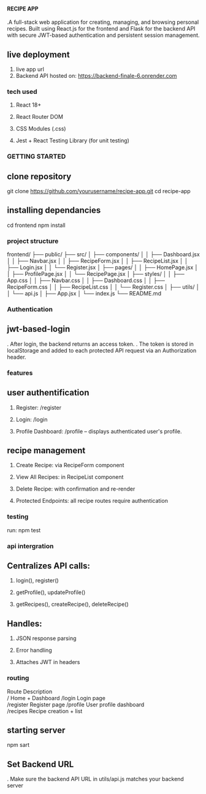 #### RECIPE APP 
.A full-stack web application for creating, managing, and browsing personal recipes. Built using React.js for the frontend and Flask for the backend API with secure JWT-based authentication and persistent session management.

## live deployment
1. live app url
2.  Backend API hosted on:
https://backend-finale-6.onrender.com

### tech used
1. React 18+

2. React Router DOM

3. CSS Modules (.css)

4. Jest + React Testing Library (for unit testing)

### GETTING STARTED
## clone repository
git clone https://github.com/yourusername/recipe-app.git
cd recipe-app

## installing dependancies
cd frontend
npm install

### project structure
frontend/
├── public/
├── src/
│   ├── components/
│   │   ├── Dashboard.jsx
│   │   ├── Navbar.jsx
│   │   ├── RecipeForm.jsx
│   │   ├── RecipeList.jsx
│   │   ├── Login.jsx
│   │   └── Register.jsx
│   ├── pages/
│   │   ├── HomePage.jsx
│   │   ├── ProfilePage.jsx
│   │   └── RecipePage.jsx
│   ├── styles/
│   │   ├── App.css
│   │   ├── Navbar.css
│   │   ├── Dashboard.css
│   │   ├── RecipeForm.css
│   │   ├── RecipeList.css
│   │   └── Register.css
│   ├── utils/
│   │   └── api.js
│   ├── App.jsx
│   └── index.js
└── README.md

### Authentication
## jwt-based-login
. After login, the backend returns an access token.
. The token is stored in localStorage and added to each protected API request via an Authorization header.

### features
## user authentification
1. Register: /register

2. Login: /login

3. Profile Dashboard: /profile – displays authenticated user's profile.

## recipe management
1. Create Recipe: via RecipeForm component

2. View All Recipes: in RecipeList component

3. Delete Recipe: with confirmation and re-render

4. Protected Endpoints: all recipe routes require authentication

### testing
run: npm test

### api intergration
## Centralizes API calls:

1. login(), register()

2. getProfile(), updateProfile()

3. getRecipes(), createRecipe(), deleteRecipe()

## Handles:

1. JSON response parsing

2. Error handling

3. Attaches JWT in headers

### routing
Route             Description	
/	              Home + Dashboard
/login	          Login page	
/register	      Register page	
/profile	      User profile dashboard	
/recipes	      Recipe creation + list	

## starting server
npm sart

## Set Backend URL
. Make sure the backend API URL in utils/api.js matches your backend server